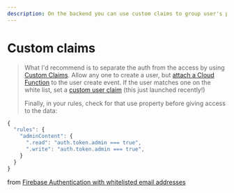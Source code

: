 ```yaml
---
description: On the backend you can use custom claims to group user's permissions
---
```


# Custom claims

> What I'd recommend is to separate the auth from the access by using [Custom Claims](https://firebase.google.com/docs/auth/admin/custom-claims). Allow any one to create a user, but [attach a Cloud Function](https://firebase.google.com/docs/auth/extend-with-functions#trigger_a_function_on_user_creation) to the user create event. If the user matches one on the white list, set a [custom user claim](https://firebase.google.com/docs/auth/admin/custom-claims) \(this just launched recently!\)
>
> Finally, in your rules, check for that use property before giving access to the data:

```javascript
{
  "rules": {
    "adminContent": {
      ".read": "auth.token.admin === true",
      ".write": "auth.token.admin === true",
    }
  }
}
```

from [Firebase Authentication with whitelisted email addresses ](https://stackoverflow.com/questions/46552886/firebase-authentication-with-whitelisted-email-addresses)

